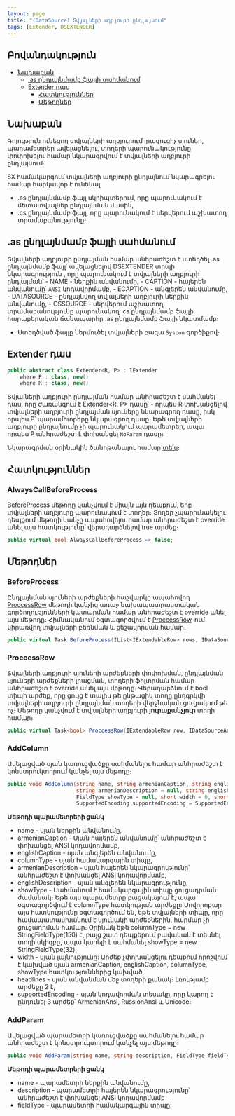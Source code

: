 ```yaml
---
layout: page
title: "(DataSource) Տվյալների աղբյուրի ընդլայնում"
tags: [Extender, DSEXTENDER]
---
```



## Բովանդակություն
* [Նախաբան](#նախաբան)
  * [.as ընդլայնմամբ ֆայլի սահմանում](#as-ընդլայնմամբ-ֆայլի-սահմանում)
  * [Extender դաս](#extender-դաս)
    * [Հատկություններ](#հատկություններ)
    * [Մեթոդներ](#մեթոդներ)

## Նախաբան

Գոյություն ունեցող տվյալների աղբյուրում լրացուցիչ սյուներ, պարամետրեր ավելացնելու, տողերի պարունակությունը փոփոխելու համար նկարագրվում է տվյալների աղբյուրի ընդլայնում։

8X համակարգում տվյալների աղբյուրի ընդլայնում նկարագրելու համար հարկավոր է ունենալ
-   .as ընդլայնմամբ ֆայլ սկրիպտերում, որը պարունակում է մետատվյալներ ընդլայնման մասին,
-   .cs ընդլայնմամբ ֆայլ, որը պարունակում է սերվերում աշխատող տրամաբանությունը։

## .as ընդլայնմամբ ֆայլի սահմանում

Տվյալների աղբյուրի ընդլայման համար անհրաժեշտ է ստեղծել .as ընդլայնմամբ ֆայլ՝ ավելացնելով DSEXTENDER տիպի նկարագրություն , որը պարունակում է տվյալների աղբյուրի ընդլայման՝
    -  NAME - ներքին անվանումը,
    -  CAPTION - հայերեն անվանումը՝  `ANSI`  կոդավորմամբ,
    -  ECAPTION - անգլերեն անվանումը,
    -  DATASOURCE - ընդլայնվող տվյալների աղբյուրի ներքին անվանումը,
    -  CSSOURCE - սերվերում աշխատող տրամաբանությունը պարունակող  .cs ընդլայնմամբ ֆայլի հարաբերական ճանապարհը .as ընդլայնմամբ ֆայլի նկատմամբ։
-   Ստեղծված ֆայլը ներմուծել տվյալների բազա  `Syscon`  գործիքով։

## Extender դաս

```c#
public abstract class Extender<R, P> : IExtender
    where P : class, new()
    where R : class, new()
```

Տվյալների աղբյուրի ընդլայման համար անհրաժեշտ է սահմանել դաս, որը ժառանգում է Extender<R, P> դասը՝ -   որպես R փոխանցելով տվյալների աղբյուրի ընդլայման սյուները նկարագրող դասը, իսկ որպես P՝ պարամետրերը նկարագրող դասը։ Եթե տվյալների աղբյուրը ընդլայնումը չի պարունակում պարամետրեր, ապա որպես P անհրաժեշտ է փոխանցել  `NoParam`  դասը։

Նկարագրման օրինակին ծանոթանալու համար [տե՛ս](..\examples\ds.md)։

## Հատկություններ

### AlwaysCallBeforeProcess

[BeforeProcess](#beforeProcess) մեթոդը կանչվում է միայն այն դեպքում, երբ տվյալների աղբյուրը պարունակում է տողեր։ Տողեր չպարունակելու դեպքում մեթոդի կանչը ապահովելու համար անհրաժեշտ է override անել այս հատկությունը՝ վերադարձնելով true արժեք։

```c#
public virtual bool AlwaysCallBeforeProcess => false; 
```

## Մեթոդներ

### BeforeProcess

Ընդլայնման սյուների արժեքների հաշվարկը ապահովող [ProccessRow](#proccessRow) մեթոդի կանչից առաջ նախապատրաստական գործողությունների կատարման համար անհրաժեշտ է override անել այս մեթոդը։ Հիմնականում օգտագործվում է [ProccessRow](#proccessRow)-ում կիրառվող տվյալների բեռնման և  քեշավորման համար։

```c#
public virtual Task BeforeProcess(IList<IExtendableRow> rows, IDataSourceArgs args)
```

### ProccessRow

Տվյալների աղբյուրի սյուների արժեքների փոփոխման, ընդլայնման սյուների արժեքների լրացման, տողերի ֆիլտրման  համար անհրաժեշտ է override անել այս մեթոդը։ Վերադարձնում է bool տիպի արժեք, որը ցույց է տալիս թե ընթացիկ տողը ընդգրկվի տվյալների աղբյուրի ընդլայնման տողերի վերջնական ցուցակում թե ոչ։ Մեթոդը կանչվում է տվյալների աղբյուրի **յուրաքանչյուր** տողի համար։ 

```c#
public virtual Task<bool> ProccessRow(IExtendableRow row, IDataSourceArgs args)
```

### AddColumn

Ավելացված սյան կառուցվածքը սահմանելու համար անհրաժեշտ է կոնստրուկտորում կանչել այս մեթոդը։

```c#
public void AddColumn(string name, string armenianCaption, string englishCaption, FieldType columnType,
                      string armenianDescription = null, string englishDescription = null,
                      FieldType showType = null, short width = 0, short headlines = 2,
                      SupportedEncoding supportedEncoding = SupportedEncoding.ArmenianAnsi)
```

**Մեթոդի պարամետրերի ցանկ**

* name - սյան ներքին անվանումը,
* armenianCaption - Սյան հայերեն անվանումը՝ անհրաժեշտ է փոխանցել ANSI կոդավորմամբ,
* englishCaption - սյան անգլերեն անվանումը,
* columnType - սյան համակարգային տիպը,
* armenianDescription - սյան հայերեն նկարագրությունը՝ անհրաժեշտ է փոխանցել ANSI կոդավորմամբ,
* englishDescription  - սյան անգլերեն նկարագրությունը,
* showType - Սահմանում է համակարգային տիպը ցուցադրման ժամանակ։ Եթե այս պարամետրը բացակայում է, ապա օգտագործվում է columnType հատկության արժեքը։ Սովորոբար այս հատկությունը օգտագործում են, եթե տվյալների տիպը, որը համապատասխանում է սյունակի արժեքներին, հարմար չի ցուցադրման համար։ Օրինակ եթե columnType = new StringFieldType(150) է, բայց շատ դեպքերում բավական է տեսնել տողի սկիզբը, ապա կարելի է սահմանել showType = new StringFieldType(32),
* width - սյան լայնությունը: Արժեք չփոխանցելու դեպքում որոշվում է կախված սյան armenianCaption, englishCaption, columnType, showType հատկություններից կախված,
* headlines - սյան անվանման մեջ տողերի քանակ։ Լռությամբ արժեքը 2 է,
* supportedEncoding - սյան կոդավորման տեսակը, որը կարող է ընդունել 3  արժեք՝ ArmenianAnsi, RussionAnsi և Unicode։


### AddParam

Ավելացված պարամետրի կառուցվածքը սահմանելու համար անհրաժեշտ է կոնստրուկտորում կանչել այս մեթոդը։

```c#
public void AddParam(string name, string description, FieldType fieldType)
```

**Մեթոդի պարամետրերի ցանկ**

* name - պարամետրի ներքին անվանումը,
* description - պարամետրի հայերեն նկարագրությունը՝ անհրաժեշտ է փոխանցել ANSI կոդավորմամբ
* fieldType - պարամետրի համակարգային տիպը:
